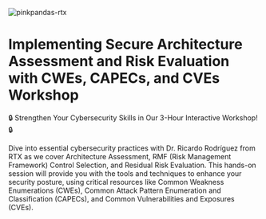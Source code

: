 ![pinkpandas-rtx](https://github.com/user-attachments/assets/bc13a9da-9e86-4798-8eac-70bedc1dd5fe)
# Implementing Secure Architecture Assessment and Risk Evaluation with CWEs, CAPECs, and CVEs Workshop

🔒 Strengthen Your Cybersecurity Skills in Our 3-Hour Interactive Workshop! 🔒

Dive into essential cybersecurity practices with Dr. Ricardo Rodríguez from RTX as we cover Architecture Assessment, RMF (Risk Management Framework) Control Selection, and Residual Risk Evaluation. This hands-on session will provide you with the tools and techniques to enhance your security posture, using critical resources like Common Weakness Enumerations (CWEs), Common Attack Pattern Enumeration and Classification (CAPECs), and Common Vulnerabilities and Exposures (CVEs).


